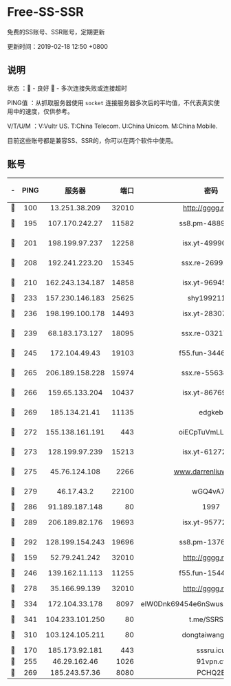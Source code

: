 # Free-SS-SSR

免费的SS账号、SSR账号，定期更新

更新时间：2019-02-18 12:50 +0800

## 说明

状态     ：🙂 - 良好 🙁 - 多次连接失败或连接超时

PING值   ：从抓取服务器使用 `socket` 连接服务器多次后的平均值，不代表真实使用中的速度，仅供参考。

V/T/U/M  ：V:Vultr US. T:China Telecom. U:China Unicom. M:China Mobile.

目前这些账号都是兼容SS、SSR的，你可以在两个软件中使用。

## 账号

|-|PING|服务器|端口|密码|加密方式|区域|V/T/U/M|
|:----:|:----:|:-----:|-----:|:----:|:----:|:----:|:----:|
|🙂|100|13.251.38.209|32010|http://gggg.rocks|chacha20|SG|8↓/8↓/9↑/8↓|
|🙂|195|107.170.242.27|11582|ss8.pm-48893072|aes-256-cfb|US|7↑/6↑/6↑/6↑|
|🙂|201|198.199.97.237|12258|isx.yt-49990811|aes-256-cfb|US|5↑/5↑/5↑/5↑|
|🙂|208|192.241.223.20|15345|ssx.re-26991809|aes-256-cfb|US|7↑/6↑/6↑/6↑|
|🙂|210|162.243.134.187|14858|isx.yt-96945086|aes-256-cfb|US|5↑/5↑/5↑/5↑|
|🙂|233|157.230.146.183|25625|shy19921124|rc4-md5|US|10↑/10↑/10↑/10↑|
|🙂|236|198.199.100.178|14493|isx.yt-28307086|aes-256-cfb|US|5↑/5↑/5↑/5↑|
|🙂|239|68.183.173.127|18095|ssx.re-03217186|aes-256-cfb|US|7↑/6↑/6↑/6↑|
|🙂|245|172.104.49.43|19103|f55.fun-34462063|aes-256-cfb|SG|7↑/6↑/6↑/6↑|
|🙂|265|206.189.158.228|15974|ssx.re-55638136|aes-256-cfb|SG|7↑/6↑/6↑/6↑|
|🙂|266|159.65.133.204|10437|isx.yt-86769658|aes-256-cfb|SG|5↑/5↑/5↑/5↑|
|🙂|269|185.134.21.41|11135|edgkeb|aes-256-cfb|GB|10↑/9↑/10↑/10↑|
|🙂|272|155.138.161.191|443|oiECpTuVmLLxk4Ts|aes-256-cfb|US|7↓/10↑/10↑/10↑|
|🙂|273|128.199.97.239|15213|isx.yt-61272436|aes-256-cfb|SG|5↑/5↑/5↑/5↑|
|🙂|275|45.76.124.108|2266|www.darrenliuwei.com|aes-256-cfb|AU|10↑/10↑/10↑/10↑|
|🙂|279|46.17.43.2|22100|wGQ4vA7D|aes-256-gcm|RU|7↓/10↑/10↑/10↑|
|🙂|286|91.189.187.148|80|1997|chacha20|US|10↑/10↑/10↑/10↑|
|🙂|289|206.189.82.176|19693|isx.yt-95772798|aes-256-cfb|SG|5↑/5↑/5↑/5↑|
|🙂|292|128.199.154.243|19696|ss8.pm-13766186|aes-256-cfb|SG|9↑/10↑/9↑/10↑|
|🙂|159|52.79.241.242|32010|http://gggg.rocks|chacha20|KR|9↑/10↑/10↑/10↑|
|🙂|246|139.162.11.113|11255|f55.fun-15440385|aes-256-cfb|SG|7↑/6↑/6↑/6↑|
|🙂|278|35.166.99.139|32010|http://gggg.rocks|chacha20|US|10↑/10↑/10↑/10↑|
|🙂|334|172.104.33.178|8097|eIW0Dnk69454e6nSwuspv9DmS201tQ0D|aes-256-cfb|SG|10↑/10↑/10↑/10↑|
|🙂|341|104.233.101.250|80|t.me/SSRSUB|rc4-md5|CA|10↑/10↑/10↑/10↑|
|🙂|310|103.124.105.211|80|dongtaiwang.com|aes-256-cfb|US|10↑/10↑/10↑/10↑|
|🙁|170|185.173.92.181|443|sssru.icu|rc4-md5|RU|10↑/10↑/8↑/10↑|
|🙁|255|46.29.162.46|1026|91vpn.cf|rc4-md5|RU|9↑/9↑/10↑/10↑|
|🙁|269|185.243.57.36|8080|PCHQ2E|rc4-md5|US|9↑/10↑/9↑/9↑|
